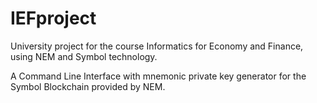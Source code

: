 # IEFproject
University project for the course Informatics for Economy and Finance, using NEM and Symbol technology.

A Command Line Interface with mnemonic private key generator for the Symbol Blockchain provided by NEM.
